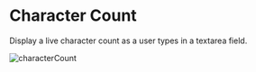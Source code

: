 # Character Count

Display a live character count as a user types in a textarea field.

![characterCount](https://user-images.githubusercontent.com/44428775/96479701-99efd680-1239-11eb-9379-7f783e45f50a.gif)